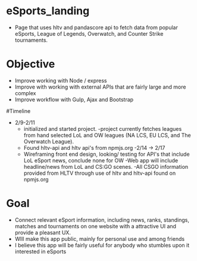 # eSports_landing

 - Page that uses hltv and pandascore api to fetch data from popular eSports, League of Legends, Overwatch, and Counter Strike tournaments.
 
 # Objective
 
  - Improve working with Node  / express
  - Improve with working with external APIs that are fairly large and more complex
  - Improve workflow with Gulp, Ajax and Bootstrap
 
 #Timeline
 
  - 2/9-2/11
      - initialized and started project.
      -project currently fetches leagues from hand selected LoL and OW leagues (NA LCS, EU LCS, and The Overwatch League).
      - Found hltv-api and hltv api's from npmjs.org
   -2/14 -> 2/17
       - Wireframing front end design, looking/ testing for API's that include LoL eSport news, conclude none for OW
          -Web app will include headline/news from LoL and CS:GO scenes.
              -All CSGO information provided from HLTV through use of hltv and hltv-api found on npmjs.org

# Goal
 
 - Connect relevant eSport information, including news, ranks, standings, matches and tournaments on one website with a attractive UI and provide a pleasant UX.
 - WIll make this app public, mainly for personal use and among friends
 - I believe this app will be fairly useful for anybody who stumbles upon it interested in eSports
